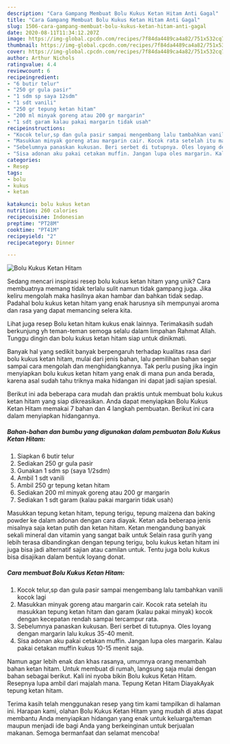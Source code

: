 ```yaml
---
description: "Cara Gampang Membuat Bolu Kukus Ketan Hitam Anti Gagal"
title: "Cara Gampang Membuat Bolu Kukus Ketan Hitam Anti Gagal"
slug: 1506-cara-gampang-membuat-bolu-kukus-ketan-hitam-anti-gagal
date: 2020-08-11T11:34:12.207Z
image: https://img-global.cpcdn.com/recipes/7f84da4489ca4a82/751x532cq70/bolu-kukus-ketan-hitam-foto-resep-utama.jpg
thumbnail: https://img-global.cpcdn.com/recipes/7f84da4489ca4a82/751x532cq70/bolu-kukus-ketan-hitam-foto-resep-utama.jpg
cover: https://img-global.cpcdn.com/recipes/7f84da4489ca4a82/751x532cq70/bolu-kukus-ketan-hitam-foto-resep-utama.jpg
author: Arthur Nichols
ratingvalue: 4.4
reviewcount: 6
recipeingredient:
- "6 butir telur"
- "250 gr gula pasir"
- "1 sdm sp saya 12sdm"
- "1 sdt vanili"
- "250 gr tepung ketan hitam"
- "200 ml minyak goreng atau 200 gr margarin"
- "1 sdt garam kalau pakai margarin tidak usah"
recipeinstructions:
- "Kocok telur,sp dan gula pasir sampai mengembang lalu tambahkan vanili kocok lagi"
- "Masukkan minyak goreng atau margarin cair. Kocok rata setelah itu masukkan tepung ketan hitam dan garam (kalau pakai minyak) kocok dengan kecepatan rendah sampai tercampur rata."
- "Sebelumnya panaskan kukusan. Beri serbet di tutupnya. Oles loyang dengan margarin lalu kukus 35-40 menit."
- "Sisa adonan aku pakai cetakan muffin. Jangan lupa oles margarin. Kalau pakai cetakan muffin kukus 10-15 menit saja."
categories:
- Resep
tags:
- bolu
- kukus
- ketan

katakunci: bolu kukus ketan 
nutrition: 260 calories
recipecuisine: Indonesian
preptime: "PT28M"
cooktime: "PT41M"
recipeyield: "2"
recipecategory: Dinner

---
```



![Bolu Kukus Ketan Hitam](https://img-global.cpcdn.com/recipes/7f84da4489ca4a82/751x532cq70/bolu-kukus-ketan-hitam-foto-resep-utama.jpg)

Sedang mencari inspirasi resep bolu kukus ketan hitam yang unik? Cara membuatnya memang tidak terlalu sulit namun tidak gampang juga. Jika keliru mengolah maka hasilnya akan hambar dan bahkan tidak sedap. Padahal bolu kukus ketan hitam yang enak harusnya sih mempunyai aroma dan rasa yang dapat memancing selera kita.

Lihat juga resep Bolu ketan hitam kukus enak lainnya. Terimakasih sudah berkunjung yh teman-teman semoga selalu dalam limpahan Rahmat Allah. Tunggu dingin dan bolu kukus ketan hitam siap untuk dinikmati.

Banyak hal yang sedikit banyak berpengaruh terhadap kualitas rasa dari bolu kukus ketan hitam, mulai dari jenis bahan, lalu pemilihan bahan segar sampai cara mengolah dan menghidangkannya. Tak perlu pusing jika ingin menyiapkan bolu kukus ketan hitam yang enak di mana pun anda berada, karena asal sudah tahu triknya maka hidangan ini dapat jadi sajian spesial.


Berikut ini ada beberapa cara mudah dan praktis untuk membuat bolu kukus ketan hitam yang siap dikreasikan. Anda dapat menyiapkan Bolu Kukus Ketan Hitam memakai 7 bahan dan 4 langkah pembuatan. Berikut ini cara dalam menyiapkan hidangannya.

<!--inarticleads1-->

##### Bahan-bahan dan bumbu yang digunakan dalam pembuatan Bolu Kukus Ketan Hitam:

1. Siapkan 6 butir telur
1. Sediakan 250 gr gula pasir
1. Gunakan 1 sdm sp (saya 1/2sdm)
1. Ambil 1 sdt vanili
1. Ambil 250 gr tepung ketan hitam
1. Sediakan 200 ml minyak goreng atau 200 gr margarin
1. Sediakan 1 sdt garam (kalau pakai margarin tidak usah)


Masukkan tepung ketan hitam, tepung terigu, tepung maizena dan baking powder ke dalam adonan dengan cara diayak. Ketan ada beberapa jenis misalnya saja ketan putih dan ketan hitam. Ketan mengandung banyak sekali mineral dan vitamin yang sangat baik untuk Selain rasa gurih yang lebih terasa dibandingkan dengan tepung terigu, bolu kukus ketan hitam ini juga bisa jadi alternatif sajian atau camilan untuk. Tentu juga bolu kukus bisa disajikan dalam bentuk loyang donat. 

<!--inarticleads2-->

##### Cara membuat Bolu Kukus Ketan Hitam:

1. Kocok telur,sp dan gula pasir sampai mengembang lalu tambahkan vanili kocok lagi
1. Masukkan minyak goreng atau margarin cair. Kocok rata setelah itu masukkan tepung ketan hitam dan garam (kalau pakai minyak) kocok dengan kecepatan rendah sampai tercampur rata.
1. Sebelumnya panaskan kukusan. Beri serbet di tutupnya. Oles loyang dengan margarin lalu kukus 35-40 menit.
1. Sisa adonan aku pakai cetakan muffin. Jangan lupa oles margarin. Kalau pakai cetakan muffin kukus 10-15 menit saja.


Namun agar lebih enak dan khas rasanya, umumnya orang menambah bahan ketan hitam. Untuk membuat di rumah, langsung saja mulai dengan bahan sebagai berikut. Kali ini nyoba bikin Bolu kukus Ketan Hitam. Resepnya lupa ambil dari majalah mana. Tepung Ketan Hitam DiayakAyak tepung ketan hitam. 

Terima kasih telah menggunakan resep yang tim kami tampilkan di halaman ini. Harapan kami, olahan Bolu Kukus Ketan Hitam yang mudah di atas dapat membantu Anda menyiapkan hidangan yang enak untuk keluarga/teman maupun menjadi ide bagi Anda yang berkeinginan untuk berjualan makanan. Semoga bermanfaat dan selamat mencoba!
